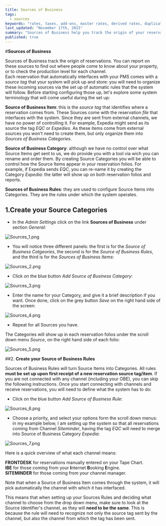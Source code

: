 ```yaml
---
title: Sources of Business
tags: 
  - sources
keywords: "rates, taxes, add-ons, master rates, derived rates, duplicate rates, daily rate grid, season periods"
last_updated: "November 17th, 2015"
summary: "Sources of Business help you track the origin of your reservations. Learn how to set them up in your account before starting to receive reservations in your system!"
published: true
---
```







#**Sources of Business**    


Sources of Business track the origin of reservations. You can report on these sources to find out where people come to know about your property, or to check the production level for each channel.  
Each reservation that automatically interfaces with your PMS comes with a _source tag_ that your system will pick up and store: you will need to organize these incoming sources via the set up of automatic rules that the system will follow. Before starting configuring those up, let's explore some system terminology that will come useful during the set up: 
  
  
  
**Source of Business Item**: this is the _source tag_ that identifies where a reservation comes from. These Sources come with the reservation _file_ that interfaces with the system. Since they are sent from external channels, we have no power of controlling it. For example, Expedia might send as its source the tag _EQC_ or _Expedies_. As these items come from external sources you won't need to create them, but only organize them into _Sources of Business Categories_.
  
  
  
**Source of Business Category**: although we have no control over what Source Items get sent to us, we do provide you with a tool via wich you can rename and order them. By creating Source Categories you will be able to control how the Source Items appear in your reservation folios. For example, if Expedia sends _EQC_, you can re-name it by creating the Category _Expedia_: the latter will show up on both reservation folios and reports.
  
  
**Sources of Business Rules**: they are used to configure Source Items into Categories. They are the rules under which the system operates.  


 ## 1.**Create your Source Categories** 

 - In the _Admin Settings_ click on the link **Sources of Business** under section _General_:  

![Sources_1.png]({{site.baseurl}}/images/Sources_1.png)




 
 - You will notice three different panels: the first is for the _Source of Business Catgeories_, the second is for the _Source of Business Rules_, and the third is for the _Sources of Business Items_:  
 
![Sources_2.png]({{site.baseurl}}/images/Sources_2.png)



 
  - Click on the blue button _Add Source of Business Category_:  
  
![Sources_3.png]({{site.baseurl}}/images/Sources_3.png)



  
  - Enter the name for your Category, and give it a brief description if you want. Once done, click on the grey button _Save_ on the right hand side of the screen:
  
![Sources_4.png]({{site.baseurl}}/images/Sources_4.png)

  
  - Repeat for all Sources you have.
  
 The Categories will show up in each reservation folios under the scroll down menu _Source_, on the right hand side of each folio:  
 
![Sources_5.png]({{site.baseurl}}/images/Sources_5.png)
 
 
 ##2. **Create your Source of Business Rules**  
 
 Sources of Business Rules will turn Source Items into Categories. All rules **must be set up upon first receipt of a new reservation source tag/item**. If you are not connected with any channel (including your OBE), you can skip the following instructions.
 Once you start connecting with channels and receive reservations, you will need to define what the system has to do: 
 
  - Click on the blue button _Add Source of Business Rule_:  
  

![Sources_6.png]({{site.baseurl}}/images/Sources_6.png)


  
  - Choose a priority, and select your options form the scroll down menus: in my example below, I am setting up the system so that all reservations coming from Channel _Siteminder_, having the tag _EQC_ will need to merge into Source of Business Category _Expedia_:  
  
![Sources_7.png]({{site.baseurl}}/images/Sources_7.png)




Here is a quick overview of what each channel means:  

 **FRONTDESK** for reservations manually entered on your Tape Chart.  
 **IBE** for those coming from your **I**nternet **B**ooking **E**ngine.  
 **SITEMINDER** for those coming from your channel manager.  
 

Note that when a Source of Business Item comes through the system, it will pick automatically the channel with which it has interfaced.



This means that when setting up your Sources Rules and deciding what channel to choose from the drop down menu, make sure to look at the Source Identifier's channel, as they will **need to be the same**. This is because the rule will need to recognize not only the source tag sent by the channel, but also the channel from which the tag has been sent.
